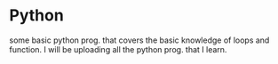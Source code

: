 # Python

some basic python prog. that covers the basic knowledge of loops and function.
I will be uploading all the python prog. that I learn.
